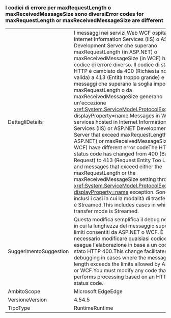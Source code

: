 ### <a name="error-codes-for-maxrequestlength-or-maxreceivedmessagesize-are-different"></a><span data-ttu-id="9f0cc-101">I codici di errore per maxRequestLength o maxReceivedMessageSize sono diversi</span><span class="sxs-lookup"><span data-stu-id="9f0cc-101">Error codes for maxRequestLength or maxReceivedMessageSize are different</span></span>

|   |   |
|---|---|
|<span data-ttu-id="9f0cc-102">Dettagli</span><span class="sxs-lookup"><span data-stu-id="9f0cc-102">Details</span></span>|<span data-ttu-id="9f0cc-103">I messaggi nei servizi Web WCF ospitati in Internet Information Services (IIS) o ASP.NET Development Server che superano maxRequestLength (in ASP.NET) o maxReceivedMessageSize (in WCF) hanno un codice di errore diverso. Il codice di stato HTTP è cambiato da 400 (Richiesta non valida) a 413 (Entità troppo grande) e i messaggi che superano la soglia impostata da maxRequestLength o da maxReceivedMessageSize generano un'eccezione <xref:System.ServiceModel.ProtocolException?displayProperty=name>.</span><span class="sxs-lookup"><span data-stu-id="9f0cc-103">Messages in WCF web services hosted in Internet Information Services (IIS) or ASP.NET Development Server that exceed maxRequestLength (in ASP.NET) or maxReceivedMessageSize (in WCF) have different error codeThe HTTP status code has changed from 400 (Bad Request) to 413 (Request Entity Too Large), and messages that exceed either the maxRequestLength or the maxReceivedMessageSize setting throw a <xref:System.ServiceModel.ProtocolException?displayProperty=name> exception.</span></span> <span data-ttu-id="9f0cc-104">Sono inclusi i casi in cui la modalità di trasferimento è Streamed.</span><span class="sxs-lookup"><span data-stu-id="9f0cc-104">This includes cases in which the transfer mode is Streamed.</span></span>|
|<span data-ttu-id="9f0cc-105">Suggerimento</span><span class="sxs-lookup"><span data-stu-id="9f0cc-105">Suggestion</span></span>|<span data-ttu-id="9f0cc-106">Questa modifica semplifica il debug nei casi in cui la lunghezza del messaggio supera i limiti consentiti da ASP.NET o WCF. È necessario modificare qualsiasi codice che esegue l'elaborazione in base a un codice di stato HTTP 400.</span><span class="sxs-lookup"><span data-stu-id="9f0cc-106">This change facilitates debugging in cases where the message length exceeds the limits allowed by ASP.NET or WCF.You must modify any code that performs processing based on an HTTP 400 status code.</span></span>|
|<span data-ttu-id="9f0cc-107">Ambito</span><span class="sxs-lookup"><span data-stu-id="9f0cc-107">Scope</span></span>|<span data-ttu-id="9f0cc-108">Microsoft Edge</span><span class="sxs-lookup"><span data-stu-id="9f0cc-108">Edge</span></span>|
|<span data-ttu-id="9f0cc-109">Versione</span><span class="sxs-lookup"><span data-stu-id="9f0cc-109">Version</span></span>|<span data-ttu-id="9f0cc-110">4.5</span><span class="sxs-lookup"><span data-stu-id="9f0cc-110">4.5</span></span>|
|<span data-ttu-id="9f0cc-111">Tipo</span><span class="sxs-lookup"><span data-stu-id="9f0cc-111">Type</span></span>|<span data-ttu-id="9f0cc-112">Runtime</span><span class="sxs-lookup"><span data-stu-id="9f0cc-112">Runtime</span></span>|

